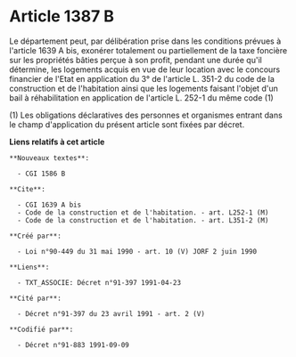 # Article 1387 B

Le département peut, par délibération prise dans les conditions prévues à l'article 1639 A bis, exonérer totalement ou
partiellement de la taxe foncière sur les propriétés bâties perçue à son profit, pendant une durée qu'il détermine, les
logements acquis en vue de leur location avec le concours financier de l'Etat en application du 3° de l'article L. 351-2 du
code de la construction et de l'habitation ainsi que les logements faisant l'objet d'un bail à réhabilitation en application
de l'article L. 252-1 du même code (1)

(1) Les obligations déclaratives des personnes et organismes entrant dans le champ d'application du présent article sont
fixées par décret.

**Liens relatifs à cet article**

	**Nouveaux textes**:

	  - CGI 1586 B

	**Cite**:

	  - CGI 1639 A bis
	  - Code de la construction et de l'habitation. - art. L252-1 (M)
	  - Code de la construction et de l'habitation. - art. L351-2 (M)

	**Créé par**:

	  - Loi n°90-449 du 31 mai 1990 - art. 10 (V) JORF 2 juin 1990

	**Liens**:

	  - TXT_ASSOCIE: Décret n°91-397 1991-04-23

	**Cité par**:

	  - Décret n°91-397 du 23 avril 1991 - art. 2 (V)

	**Codifié par**:

	  - Décret n°91-883 1991-09-09
